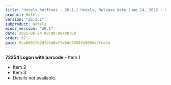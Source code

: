 ```yaml
---
title: "Hotels hotfixes - 26.1.1 Hotels, Release date June 24, 2025 - Hotfixes"
product: Hotels
version: "26.1.1"
subproduct: Hotels
minor_version: "26.1"
date: 2025-06-24 00:00:00+00:00
order: 67
guid: 5ca8d01fb7dfe1a0effa64c78597e9005a2fce3e
---
```


**72254 Logon with barcode** - Item 1- Item 2- Item 3- Details not available.
